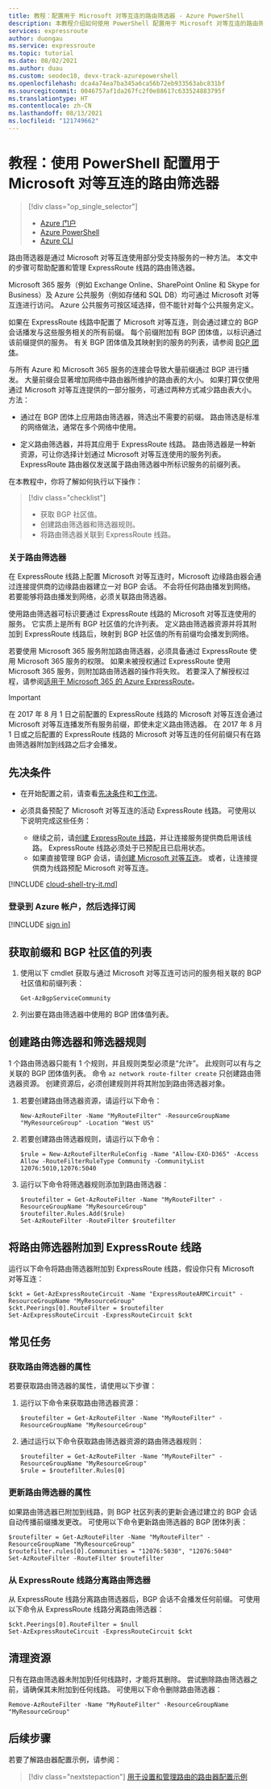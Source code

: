 ```yaml
---
title: 教程：配置用于 Microsoft 对等互连的路由筛选器 - Azure PowerShell
description: 本教程介绍如何使用 PowerShell 配置用于 Microsoft 对等互连的路由筛选器。
services: expressroute
author: duongau
ms.service: expressroute
ms.topic: tutorial
ms.date: 08/02/2021
ms.author: duau
ms.custom: seodec18, devx-track-azurepowershell
ms.openlocfilehash: dca4a74ea7ba345a6ca56b72eb933563abc831bf
ms.sourcegitcommit: 0046757af1da267fc2f0e88617c633524883795f
ms.translationtype: HT
ms.contentlocale: zh-CN
ms.lasthandoff: 08/13/2021
ms.locfileid: "121749662"
---
```

# <a name="tutorial-configure-route-filters-for-microsoft-peering-using-powershell"></a>教程：使用 PowerShell 配置用于 Microsoft 对等互连的路由筛选器

> [!div class="op_single_selector"]
> * [Azure 门户](how-to-routefilter-portal.md)
> * [Azure PowerShell](how-to-routefilter-powershell.md)
> * [Azure CLI](how-to-routefilter-cli.md)
> 

路由筛选器是通过 Microsoft 对等互连使用部分受支持服务的一种方法。 本文中的步骤可帮助配置和管理 ExpressRoute 线路的路由筛选器。

Microsoft 365 服务（例如 Exchange Online、SharePoint Online 和 Skype for Business）及 Azure 公共服务（例如存储和 SQL DB）均可通过 Microsoft 对等互连进行访问。 Azure 公共服务可按区域选择，但不能针对每个公共服务定义。

如果在 ExpressRoute 线路中配置了 Microsoft 对等互连，则会通过建立的 BGP 会话播发与这些服务相关的所有前缀。 每个前缀附加有 BGP 团体值，以标识通过该前缀提供的服务。 有关 BGP 团体值及其映射到的服务的列表，请参阅 [BGP 团体](expressroute-routing.md#bgp)。

与所有 Azure 和 Microsoft 365 服务的连接会导致大量前缀通过 BGP 进行播发。 大量前缀会显著增加网络中路由器所维护的路由表的大小。 如果打算仅使用通过 Microsoft 对等互连提供的一部分服务，可通过两种方式减少路由表大小。 方法：

* 通过在 BGP 团体上应用路由筛选器，筛选出不需要的前缀。 路由筛选是标准的网络做法，通常在多个网络中使用。

* 定义路由筛选器，并将其应用于 ExpressRoute 线路。 路由筛选器是一种新资源，可让你选择计划通过 Microsoft 对等互连使用的服务列表。 ExpressRoute 路由器仅发送属于路由筛选器中所标识服务的前缀列表。

在本教程中，你将了解如何执行以下操作：
> [!div class="checklist"]
> - 获取 BGP 社区值。
> - 创建路由筛选器和筛选器规则。
> - 将路由筛选器关联到 ExpressRoute 线路。

### <a name="about-route-filters"></a><a name="about"></a>关于路由筛选器

在 ExpressRoute 线路上配置 Microsoft 对等互连时，Microsoft 边缘路由器会通过连接提供商的边缘路由器建立一对 BGP 会话。 不会将任何路由播发到网络。 若要能够将路由播发到网络，必须关联路由筛选器。

使用路由筛选器可标识要通过 ExpressRoute 线路的 Microsoft 对等互连使用的服务。 它实质上是所有 BGP 社区值的允许列表。 定义路由筛选器资源并将其附加到 ExpressRoute 线路后，映射到 BGP 社区值的所有前缀均会播发到网络。

若要使用 Microsoft 365 服务附加路由筛选器，必须具备通过 ExpressRoute 使用 Microsoft 365 服务的权限。 如果未被授权通过 ExpressRoute 使用 Microsoft 365 服务，则附加路由筛选器的操作将失败。 若要深入了解授权过程，请参阅[适用于 Microsoft 365 的 Azure ExpressRoute](/microsoft-365/enterprise/azure-expressroute)。

> [!IMPORTANT]
> 在 2017 年 8 月 1 日之前配置的 ExpressRoute 线路的 Microsoft 对等互连会通过 Microsoft 对等互连播发所有服务前缀，即使未定义路由筛选器。 在 2017 年 8 月 1 日或之后配置的 ExpressRoute 线路的 Microsoft 对等互连的任何前缀只有在路由筛选器附加到线路之后才会播发。
> 
## <a name="prerequisites"></a>先决条件

- 在开始配置之前，请查看[先决条件](expressroute-prerequisites.md)和[工作流](expressroute-workflows.md)。

- 必须具备预配了 Microsoft 对等互连的活动 ExpressRoute 线路。 可使用以下说明完成这些任务：
  - 继续之前，请[创建 ExpressRoute 线路](expressroute-howto-circuit-arm.md)，并让连接服务提供商启用该线路。 ExpressRoute 线路必须处于已预配且已启用状态。
  - 如果直接管理 BGP 会话，请[创建 Microsoft 对等互连](expressroute-circuit-peerings.md)。 或者，让连接提供商为线路预配 Microsoft 对等互连。
  
[!INCLUDE [cloud-shell-try-it.md](../../includes/cloud-shell-try-it.md)]

### <a name="sign-in-to-your-azure-account-and-select-your-subscription"></a>登录到 Azure 帐户，然后选择订阅

[!INCLUDE [sign in](../../includes/expressroute-cloud-shell-connect.md)]

## <a name="get-a-list-of-prefixes-and-bgp-community-values"></a><a name="prefixes"></a> 获取前缀和 BGP 社区值的列表

1. 使用以下 cmdlet 获取与通过 Microsoft 对等互连可访问的服务相关联的 BGP 社区值和前缀列表：

    ```azurepowershell-interactive
    Get-AzBgpServiceCommunity
    ```

1. 列出要在路由筛选器中使用的 BGP 团体值列表。

## <a name="create-a-route-filter-and-a-filter-rule"></a><a name="filter"></a>创建路由筛选器和筛选器规则

1 个路由筛选器只能有 1 个规则，并且规则类型必须是“允许”。 此规则可以有与之关联的 BGP 团体值列表。 命令 `az network route-filter create` 只创建路由筛选器资源。 创建资源后，必须创建规则并将其附加到路由筛选器对象。

1. 若要创建路由筛选器资源，请运行以下命令：

    ```azurepowershell-interactive
    New-AzRouteFilter -Name "MyRouteFilter" -ResourceGroupName "MyResourceGroup" -Location "West US"
    ```

1. 若要创建路由筛选器规则，请运行以下命令：
 
    ```azurepowershell-interactive
    $rule = New-AzRouteFilterRuleConfig -Name "Allow-EXO-D365" -Access Allow -RouteFilterRuleType Community -CommunityList 12076:5010,12076:5040
    ```

1. 运行以下命令将筛选器规则添加到路由筛选器：
 
    ```azurepowershell-interactive
    $routefilter = Get-AzRouteFilter -Name "MyRouteFilter" -ResourceGroupName "MyResourceGroup"
    $routefilter.Rules.Add($rule)
    Set-AzRouteFilter -RouteFilter $routefilter
    ```

## <a name="attach-the-route-filter-to-an-expressroute-circuit"></a><a name="attach"></a>将路由筛选器附加到 ExpressRoute 线路

运行以下命令将路由筛选器附加到 ExpressRoute 线路，假设你只有 Microsoft 对等互连：

```azurepowershell-interactive
$ckt = Get-AzExpressRouteCircuit -Name "ExpressRouteARMCircuit" -ResourceGroupName "MyResourceGroup"
$ckt.Peerings[0].RouteFilter = $routefilter 
Set-AzExpressRouteCircuit -ExpressRouteCircuit $ckt
```

## <a name="common-tasks"></a><a name="tasks"></a>常见任务

### <a name="to-get-the-properties-of-a-route-filter"></a><a name="getproperties"></a>获取路由筛选器的属性

若要获取路由筛选器的属性，请使用以下步骤：

1. 运行以下命令来获取路由筛选器资源：

   ```azurepowershell-interactive
   $routefilter = Get-AzRouteFilter -Name "MyRouteFilter" -ResourceGroupName "MyResourceGroup"
   ```
2. 通过运行以下命令获取路由筛选器资源的路由筛选器规则：

   ```azurepowershell-interactive
   $routefilter = Get-AzRouteFilter -Name "MyRouteFilter" -ResourceGroupName "MyResourceGroup"
   $rule = $routefilter.Rules[0]
   ```

### <a name="to-update-the-properties-of-a-route-filter"></a><a name="updateproperties"></a>更新路由筛选器的属性

如果路由筛选器已附加到线路，则 BGP 社区列表的更新会通过建立的 BGP 会话自动传播前缀播发更改。 可使用以下命令更新路由筛选器的 BGP 团体列表：

```azurepowershell-interactive
$routefilter = Get-AzRouteFilter -Name "MyRouteFilter" -ResourceGroupName "MyResourceGroup"
$routefilter.rules[0].Communities = "12076:5030", "12076:5040"
Set-AzRouteFilter -RouteFilter $routefilter
```

### <a name="to-detach-a-route-filter-from-an-expressroute-circuit"></a><a name="detach"></a>从 ExpressRoute 线路分离路由筛选器

从 ExpressRoute 线路分离路由筛选器后，BGP 会话不会播发任何前缀。 可使用以下命令从 ExpressRoute 线路分离路由筛选器：
  
```azurepowershell-interactive
$ckt.Peerings[0].RouteFilter = $null
Set-AzExpressRouteCircuit -ExpressRouteCircuit $ckt
```

## <a name="clean-up-resources"></a>清理资源

只有在路由筛选器未附加到任何线路时，才能将其删除。 尝试删除路由筛选器之前，请确保其未附加到任何线路。 可使用以下命令删除路由筛选器：

```azurepowershell-interactive
Remove-AzRouteFilter -Name "MyRouteFilter" -ResourceGroupName "MyResourceGroup"
```

## <a name="next-steps"></a>后续步骤

若要了解路由器配置示例，请参阅：

> [!div class="nextstepaction"]
> [用于设置和管理路由的路由器配置示例](expressroute-config-samples-routing.md)
